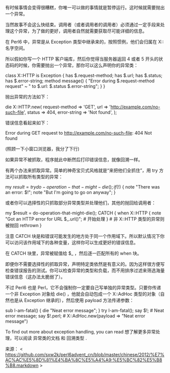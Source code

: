 

有时候事情会变得很糟糕，你唯一可以做的事情就是暂停运行。这时候就需要抛出一个异常。

当然故事不会这么快结束。调用者（或者调用者的调用者）必须通过一定手段来处理这个异常，为了做的更好，调用者自然就需要获取尽可能详细的信息。

在 Perl6 中，异常是从 Exception 类型中继承来的，按照惯例，他们会归属在 X:: 名字空间。

所以假如你写一个 HTTP 客户端库，然后你觉得当服务器返回 4 或者 5 开头的状态码的时候，你需要抛出一个异常，那你可以这么声明你的异常类：

class X::HTTP is Exception {
    has $.request-method;
    has $.url;
    has $.status;
    has $.error-string;
    method message() {
        "Error during $.request-method request"
        ~ " to $.url: $.status
        $.error-string";
    }
}

抛出异常的方法如下：

die X::HTTP.new(
    request-method => 'GET',
    url            => 'http://example.com/no-such-file',
    status         => 404,
    error-string   => 'Not found',
);

错误信息看起来如下：

Error during GET request to
http://example.com/no-such-file: 404 Not found

(照顾一下小窗口浏览器，我分了下行)

如果异常不被抓取，程序就此中断然后打印错误信息，就像回溯一样。

有两个办法来抓取异常。简单的神奇宝贝式风格就是“来把他们全抓住”，用 try 方法可以抓取所有类型的异常：

my $result = try do-operation-that-might-die();
if ($!) {
    note "There was an error: $!";
    note "But I'm going to go on anyway";
}

或者你可以选择性的只抓取部分异常类型并处理他们，其他的抛回给调用者：

my $result =  do-operation-that-might-die();
CATCH {
    when X::HTTP {
        note "Got an HTTP error for URL $_.url()";
        # 开始处理
    }
    # 非 X::HTTP 类型的异常则被抛回
    rethrown
}

注意 CATCH 块是和错误可能发生的地方处于同一个作用域下。所以默认情况下你可以访问该作用域下的各种变量，这样你可以生成更好的错误信息。

在 CATCH 块里，异常被赋值给 $_ ，然后逐一匹配所有的 when 块。

即便你不需要选择性的抓取异常，声明特定类依然是有意义的。因为这样很方便写检查错误报告的测试。你可以检查异常的类型和负载，而不用排序过滤来筛选海量错误信息（这办法太脆弱了）。

不过 Perl6 也是 Perl，它不会强制你一定要自己写单独的异常类型。只要你传递一个非 Exception 对象给 die() ，他就会自动包成一个 X::AdHoc 类型的对象（自然也是从 Exception 继承的），然后使用 payload 方法传递参数：

sub I-am-fatal() {
    die "Neat error message";
}
try I-am-fatal();
say $!;             # Neat error message;
say $!.perl;        # X::AdHoc.new(payload =>
                           "Neat error message")

To find out more about exception handling, you can read 想了解更多异常处理，可以阅读 异常类的文档 和 回溯类型 .

来源： < https://github.com/sxw2k/perl6advent_cn/blob/master/chinese/2012/%E7%AC%AC%E5%8D%81%E4%BA%8C%E5%A4%A9:%E5%BC%82%E5%B8%B8.markdown >  